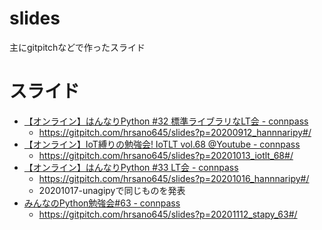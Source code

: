 # slides
主にgitpitchなどで作ったスライド

# スライド

- [【オンライン】はんなりPython #32 標準ライブラリなLT会 - connpass](https://hannari-python.connpass.com/event/183414/)
  - https://gitpitch.com/hrsano645/slides?p=20200912_hannnaripy#/
- [【オンライン】IoT縛りの勉強会! IoTLT vol.68 @Youtube - connpass](https://iotlt.connpass.com/event/189403/)
  - https://gitpitch.com/hrsano645/slides?p=20201013_iotlt_68#/
- [【オンライン】はんなりPython #33 LT会 - connpass](https://hannari-python.connpass.com/event/190276/#feed)
  - https://gitpitch.com/hrsano645/slides?p=20201016_hannnaripy#/
  - 20201017-unagipyで同じものを発表
- [みんなのPython勉強会#63 - connpass](https://startpython.connpass.com/event/192677/)
  - https://gitpitch.com/hrsano645/slides?p=20201112_stapy_63#/